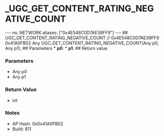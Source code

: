 # _UGC_GET_CONTENT_RATING_NEGATIVE_COUNT

--- ns: NETWORK aliases: ["0x4E548C0D7AE39FF9"] --- ## UGC_GET_CONTENT_RATING_NEGATIVE_COUNT  // 0x4E548C0D7AE39FF9 0x41A0FB02 Any UGC_GET_CONTENT_RATING_NEGATIVE_COUNT(Any p0, Any p1);  ## Parameters * **p0**: * **p1**:  ## Return value

### Parameters
* Any p0
* Any p1

### Return Value
* int

### Notes
* AP Hash: 0x0x41A0FB02
* Build: 811

